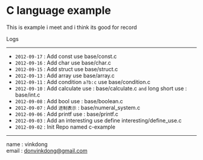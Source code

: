 # C language example

This is example i meet and i think its good for record

Logs

--- 

- `2012-09-17` : Add const use base/const.c
- `2012-09-16` : Add char use base/char.c
- `2012-09-15` : Add struct use base/struct.c
- `2012-09-13` : Add array use base/array.c
- `2012-09-11` : Add condition `a?b:c` use base/condition.c
- `2012-09-10` : Add calculate use : base/calculate.c `and` long short use : base/int.c
- `2012-09-08` : Add bool use : base/boolean.c
- `2012-09-07` : Add `进制表示` : base/numeral_system.c
- `2012-09-06` : Add printf use : base/printf.c
- `2012-09-03` : Add an interesting use define interesting/define_use.c
- `2012-09-02` : Init Repo named c-example


----------
name  : vinkdong  
email : donvinkdong@gmail.com
